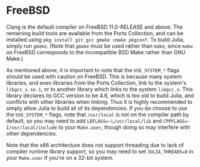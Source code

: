 
# FreeBSD

Clang is the default compiler on FreeBSD 11.0-RELEASE and above. The remaining build tools are available from the Ports Collection, and can be installed using `pkg install git gcc gmake cmake pkgconf`. To build Julia, simply run `gmake`. (Note that `gmake` must be used rather than `make`, since `make` on FreeBSD corresponds to the incompatible BSD Make rather than GNU Make.)

As mentioned above, it is important to note that the `USE_SYSTEM_*` flags should be used with caution on FreeBSD. This is because many system libraries, and even libraries from the Ports Collection, link to the system&#39;s `libgcc_s.so.1`, or to another library which links to the system `libgcc_s`. This library declares its GCC version to be 4.6, which is too old to build Julia, and conflicts with other libraries when linking. Thus it is highly recommended to simply allow Julia to build all of its dependencies. If you do choose to use the `USE_SYSTEM_*` flags, note that `/usr/local` is not on the compiler path by default, so you may need to add `LDFLAGS=-L/usr/local/lib` and `CPPFLAGS=-I/usr/local/include` to your `Make.user`, though doing so may interfere with other dependencies.

Note that the x86 architecture does not support threading due to lack of compiler runtime library support, so you may need to set `JULIA_THREADS=0` in your `Make.user` if you&#39;re on a 32-bit system.
